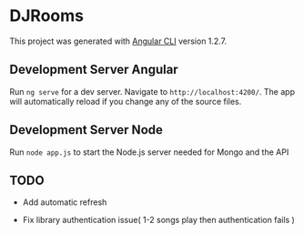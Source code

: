 # DJRooms

This project was generated with [Angular CLI](https://github.com/angular/angular-cli) version 1.2.7.

## Development Server Angular

Run `ng serve` for a dev server. Navigate to `http://localhost:4200/`. The app will automatically reload if you change any of the source files.

## Development Server Node

Run `node app.js` to start the Node.js server needed for Mongo and the API


## TODO

 * Add automatic refresh

 * Fix library authentication issue( 1-2 songs play then authentication fails )